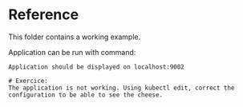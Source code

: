 # Reference
This folder contains a working example.

Application can be run with command:
```skaffold debug --port-forward=true
Application should be displayed on localhost:9002

# Exercice:
The application is not working. Using kubectl edit, correct the configuration to be able to see the cheese.
